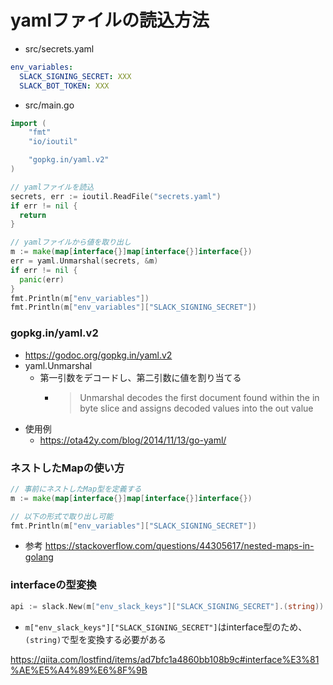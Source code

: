 # yamlファイルの読込方法
- src/secrets.yaml
```yml
env_variables:
  SLACK_SIGNING_SECRET: XXX
  SLACK_BOT_TOKEN: XXX
```
- src/main.go
```go
import (
	"fmt"
	"io/ioutil"

	"gopkg.in/yaml.v2"
)

// yamlファイルを読込
secrets, err := ioutil.ReadFile("secrets.yaml")
if err != nil {
  return
}

// yamlファイルから値を取り出し
m := make(map[interface{}]map[interface{}]interface{})
err = yaml.Unmarshal(secrets, &m)
if err != nil {
  panic(err)
}
fmt.Println(m["env_variables"])
fmt.Println(m["env_variables"]["SLACK_SIGNING_SECRET"])
```
### gopkg.in/yaml.v2
- https://godoc.org/gopkg.in/yaml.v2
- yaml.Unmarshal
  - 第一引数をデコードし、第二引数に値を割り当てる
    - >Unmarshal decodes the first document found within the in byte slice and assigns decoded values into the out value
- 使用例
  - https://ota42y.com/blog/2014/11/13/go-yaml/

### ネストしたMapの使い方
```go
// 事前にネストしたMap型を定義する
m := make(map[interface{}]map[interface{}]interface{})

// 以下の形式で取り出し可能
fmt.Println(m["env_variables"]["SLACK_SIGNING_SECRET"])
```
- 参考
https://stackoverflow.com/questions/44305617/nested-maps-in-golang

### interfaceの型変換
```go
api := slack.New(m["env_slack_keys"]["SLACK_SIGNING_SECRET"].(string))
```
- `m["env_slack_keys"]["SLACK_SIGNING_SECRET"]`はinterface型のため、`(string)`で型を変換する必要がある

https://qiita.com/lostfind/items/ad7bfc1a4860bb108b9c#interface%E3%81%AE%E5%A4%89%E6%8F%9B
